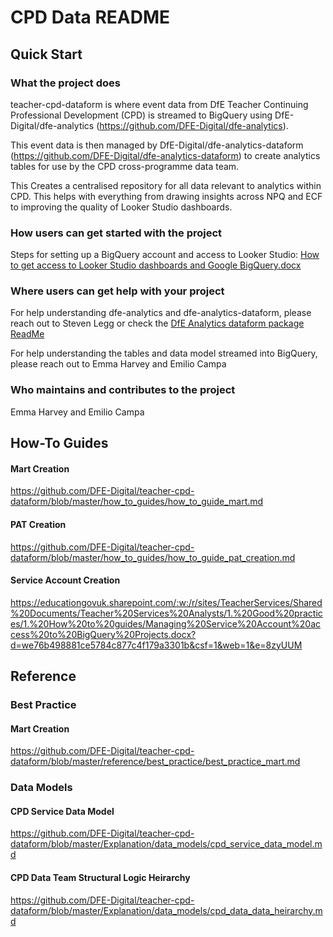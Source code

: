 # CPD Data README
## Quick Start
### What the project does 

teacher-cpd-dataform is where event data from DfE Teacher Continuing Professional Development (CPD) is streamed to BigQuery using DfE-Digital/dfe-analytics  (https://github.com/DFE-Digital/dfe-analytics).

This event data is then managed by DfE-Digital/dfe-analytics-dataform (https://github.com/DFE-Digital/dfe-analytics-dataform) to create analytics tables for use by the CPD cross-programme data team.  

This Creates a centralised repository for all data relevant to analytics within CPD. This helps with everything from drawing insights across NPQ and ECF to improving the quality of Looker Studio dashboards. 

### How users can get started with the project 

Steps for setting up a BigQuery account and access to Looker Studio: [How to get access to Looker Studio dashboards and Google BigQuery.docx](https://educationgovuk.sharepoint.com/:w:/r/sites/TeacherServices/Shared%20Documents/General/Data%20insights%20team/1.%20How%20to%20guides/How%20to%20get%20access%20to%20Looker%20Studio%20dashboards%20and%20Google%20BigQuery.docx?d=w923f1508c5464ad7b5eeb8e3ce2a4b29&csf=1&web=1&e=4WyV0G) 

### Where users can get help with your project 

For help understanding dfe-analytics and dfe-analytics-dataform, please reach out to Steven Legg or check the [DfE Analytics dataform package ReadMe](https://github.com/DFE-Digital/dfe-analytics-dataform/blob/master/README.md)

For help understanding the tables and data model streamed into BigQuery, please reach out to Emma Harvey and Emilio Campa 


### Who maintains and contributes to the project 

Emma Harvey and Emilio Campa 

## How-To Guides
#### Mart Creation
https://github.com/DFE-Digital/teacher-cpd-dataform/blob/master/how_to_guides/how_to_guide_mart.md
#### PAT Creation
https://github.com/DFE-Digital/teacher-cpd-dataform/blob/master/how_to_guides/how_to_guide_pat_creation.md
#### Service Account Creation
https://educationgovuk.sharepoint.com/:w:/r/sites/TeacherServices/Shared%20Documents/Teacher%20Services%20Analysts/1.%20Good%20practices/1.%20How%20to%20guides/Managing%20Service%20Account%20access%20to%20BigQuery%20Projects.docx?d=we76b498881ce5784c877c4f179a3301b&csf=1&web=1&e=8zyUUM

## Reference
### Best Practice
#### Mart Creation
https://github.com/DFE-Digital/teacher-cpd-dataform/blob/master/reference/best_practice/best_practice_mart.md
### Data Models
#### CPD Service Data Model
https://github.com/DFE-Digital/teacher-cpd-dataform/blob/master/Explanation/data_models/cpd_service_data_model.md
#### CPD Data Team Structural Logic Heirarchy
https://github.com/DFE-Digital/teacher-cpd-dataform/blob/master/Explanation/data_models/cpd_data_data_heirarchy.md

